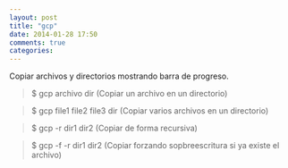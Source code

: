 ```yaml
---
layout: post
title: "gcp"
date: 2014-01-28 17:50
comments: true
categories: 
---
```

Copiar archivos y directorios mostrando barra de progreso.

>$ gcp archivo dir (Copiar un archivo en un directorio)

>$ gcp file1 file2 file3 dir (Copiar varios archivos en un directorio)

>$ gcp -r dir1 dir2 (Copiar de forma recursiva)

>$ gcp -f -r dir1 dir2 (Copiar forzando sopbreescritura si ya existe el archivo)

